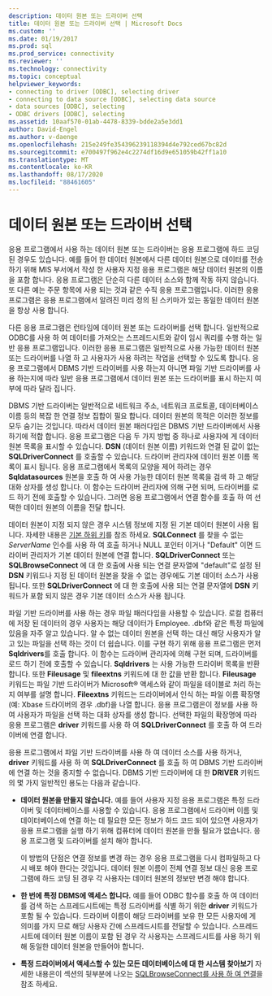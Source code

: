 ```yaml
---
description: 데이터 원본 또는 드라이버 선택
title: 데이터 원본 또는 드라이버 선택 | Microsoft Docs
ms.custom: ''
ms.date: 01/19/2017
ms.prod: sql
ms.prod_service: connectivity
ms.reviewer: ''
ms.technology: connectivity
ms.topic: conceptual
helpviewer_keywords:
- connecting to driver [ODBC], selecting driver
- connecting to data source [ODBC], selecting data source
- data sources [ODBC], selecting
- ODBC drivers [ODBC], selecting
ms.assetid: 10aaf570-01ab-4478-8339-bdde2a5e3dd1
author: David-Engel
ms.author: v-daenge
ms.openlocfilehash: 215e249fe354396239118394d4e792ced67bc82d
ms.sourcegitcommit: e700497f962e4c2274df16d9e651059b42ff1a10
ms.translationtype: MT
ms.contentlocale: ko-KR
ms.lasthandoff: 08/17/2020
ms.locfileid: "88461605"
---
```

# <a name="choosing-a-data-source-or-driver"></a>데이터 원본 또는 드라이버 선택
응용 프로그램에서 사용 하는 데이터 원본 또는 드라이버는 응용 프로그램에 하드 코딩 된 경우도 있습니다. 예를 들어 한 데이터 원본에서 다른 데이터 원본으로 데이터를 전송 하기 위해 MIS 부서에서 작성 한 사용자 지정 응용 프로그램은 해당 데이터 원본의 이름을 포함 합니다. 응용 프로그램은 단순히 다른 데이터 소스와 함께 작동 하지 않습니다. 또 다른 예는 주문 항목에 사용 되는 것과 같은 수직 응용 프로그램입니다. 이러한 응용 프로그램은 응용 프로그램에서 알려진 미리 정의 된 스키마가 있는 동일한 데이터 원본을 항상 사용 합니다.  
  
 다른 응용 프로그램은 런타임에 데이터 원본 또는 드라이버를 선택 합니다. 일반적으로 ODBC를 사용 하 여 데이터를 가져오는 스프레드시트와 같이 임시 쿼리를 수행 하는 일반 응용 프로그램입니다. 이러한 응용 프로그램은 일반적으로 사용 가능한 데이터 원본 또는 드라이버를 나열 하 고 사용자가 사용 하려는 작업을 선택할 수 있도록 합니다. 응용 프로그램에서 DBMS 기반 드라이버를 사용 하는지 아니면 파일 기반 드라이버를 사용 하는지에 따라 일반 응용 프로그램에서 데이터 원본 또는 드라이버를 표시 하는지 여부에 따라 달라 집니다.  
  
 DBMS 기반 드라이버는 일반적으로 네트워크 주소, 네트워크 프로토콜, 데이터베이스 이름 등의 복잡 한 연결 정보 집합이 필요 합니다. 데이터 원본의 목적은 이러한 정보를 모두 숨기는 것입니다. 따라서 데이터 원본 패러다임은 DBMS 기반 드라이버에서 사용 하기에 적합 합니다. 응용 프로그램은 다음 두 가지 방법 중 하나로 사용자에 게 데이터 원본 목록을 표시할 수 있습니다. **DSN** (데이터 원본 이름) 키워드와 연결 된 값이 없는 **SQLDriverConnect** 를 호출할 수 있습니다. 드라이버 관리자에 데이터 원본 이름 목록이 표시 됩니다. 응용 프로그램에서 목록의 모양을 제어 하려는 경우 **Sqldatasources** 원본을 호출 하 여 사용 가능한 데이터 원본 목록을 검색 하 고 해당 대화 상자를 생성 합니다. 이 함수는 드라이버 관리자에 의해 구현 되며, 드라이버를 로드 하기 전에 호출할 수 있습니다. 그러면 응용 프로그램에서 연결 함수를 호출 하 여 선택한 데이터 원본의 이름을 전달 합니다.  
  
 데이터 원본이 지정 되지 않은 경우 시스템 정보에 지정 된 기본 데이터 원본이 사용 됩니다. 자세한 내용은 [기본 하위 키](../../../odbc/reference/install/default-subkey.md)를 참조 하세요. **SQLConnect** 를 찾을 수 없는 *ServerName* 인수를 사용 하 여 호출 하거나 NULL 포인터 이거나 "Default" 이면 드라이버 관리자가 기본 데이터 원본에 연결 합니다. **SQLDriverConnect** 또는 **SQLBrowseConnect** 에 대 한 호출에 사용 되는 연결 문자열에 "default"로 설정 된 **DSN** 키워드나 지정 된 데이터 원본을 찾을 수 없는 경우에도 기본 데이터 소스가 사용 됩니다. 또한 **SQLDriverConnect** 에 대 한 호출에 사용 되는 연결 문자열에 **DSN** 키워드가 포함 되지 않은 경우 기본 데이터 소스가 사용 됩니다.  
  
 파일 기반 드라이버를 사용 하는 경우 파일 패러다임을 사용할 수 있습니다. 로컬 컴퓨터에 저장 된 데이터의 경우 사용자는 해당 데이터가 Employee. .dbf와 같은 특정 파일에 있음을 자주 알고 있습니다. 알 수 없는 데이터 원본을 선택 하는 대신 해당 사용자가 알고 있는 파일을 선택 하는 것이 더 쉽습니다. 이를 구현 하기 위해 응용 프로그램은 먼저 **Sqldrivers**를 호출 합니다. 이 함수는 드라이버 관리자에 의해 구현 되며, 드라이버를 로드 하기 전에 호출할 수 있습니다. **Sqldrivers** 는 사용 가능한 드라이버 목록을 반환 합니다. 또한 **Fileusage** 및 **fileextns** 키워드에 대 한 값을 반환 합니다. **Fileusage** 키워드는 파일 기반 드라이버가 Microsoft® 액세스와 같이 파일을 테이블로 처리 하는지 여부를 설명 합니다. **Fileextns** 키워드는 드라이버에서 인식 하는 파일 이름 확장명 (예: Xbase 드라이버의 경우 .dbf)을 나열 합니다. 응용 프로그램은이 정보를 사용 하 여 사용자가 파일을 선택 하는 대화 상자를 생성 합니다. 선택한 파일의 확장명에 따라 응용 프로그램은 **driver** 키워드를 사용 하 여 **SQLDriverConnect** 를 호출 하 여 드라이버에 연결 합니다.  
  
 응용 프로그램에서 파일 기반 드라이버를 사용 하 여 데이터 소스를 사용 하거나, **driver** 키워드를 사용 하 여 **SQLDriverConnect** 를 호출 하 여 DBMS 기반 드라이버에 연결 하는 것을 중지할 수 없습니다. DBMS 기반 드라이버에 대 한 **DRIVER** 키워드의 몇 가지 일반적인 용도는 다음과 같습니다.  
  
-   **데이터 원본을 만들지 않습니다.** 예를 들어 사용자 지정 응용 프로그램은 특정 드라이버 및 데이터베이스를 사용할 수 있습니다. 응용 프로그램에서 드라이버 이름 및 데이터베이스에 연결 하는 데 필요한 모든 정보가 하드 코드 되어 있으면 사용자가 응용 프로그램을 실행 하기 위해 컴퓨터에 데이터 원본을 만들 필요가 없습니다. 응용 프로그램 및 드라이버를 설치 해야 합니다.  
  
     이 방법의 단점은 연결 정보를 변경 하는 경우 응용 프로그램을 다시 컴파일하고 다시 배포 해야 한다는 것입니다. 데이터 원본 이름이 전체 연결 정보 대신 응용 프로그램에 하드 코딩 된 경우 각 사용자는 데이터 원본의 정보만 변경 해야 합니다.  
  
-   **한 번에 특정 DBMS에 액세스 합니다.** 예를 들어 ODBC 함수를 호출 하 여 데이터를 검색 하는 스프레드시트에는 특정 드라이버를 식별 하기 위한 **driver** 키워드가 포함 될 수 있습니다. 드라이버 이름이 해당 드라이버를 보유 한 모든 사용자에 게 의미를 가지 므로 해당 사용자 간에 스프레드시트를 전달할 수 있습니다. 스프레드시트에 데이터 원본 이름이 포함 된 경우 각 사용자는 스프레드시트를 사용 하기 위해 동일한 데이터 원본을 만들어야 합니다.  
  
-   **특정 드라이버에서 액세스할 수 있는 모든 데이터베이스에 대 한 시스템 찾아보기** 자세한 내용은이 섹션의 뒷부분에 나오는 [SQLBrowseConnect를 사용 하 여 연결](../../../odbc/reference/develop-app/connecting-with-sqlbrowseconnect.md)을 참조 하세요.
